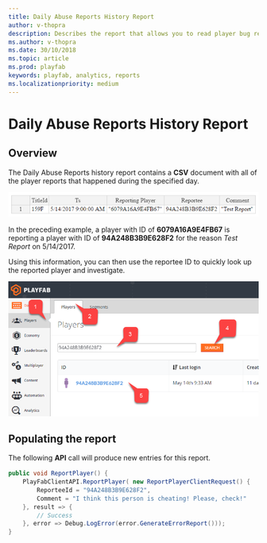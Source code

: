 ```yaml
---
title: Daily Abuse Reports History Report
author: v-thopra
description: Describes the report that allows you to read player bug reporting, and/or to let players report each other for cheating.
ms.author: v-thopra
ms.date: 30/10/2018
ms.topic: article
ms.prod: playfab
keywords: playfab, analytics, reports
ms.localizationpriority: medium
---
```


# Daily Abuse Reports History Report

## Overview

The Daily Abuse Reports history report contains a **CSV** document with all of the player reports that happened during the specified day.

![Daily Abuse Reports History Report Table](media/tutorials/daily-abuse-reports-history-report-table.png)  

In the preceding example, a player with ID of  **6079A16A9E4FB67** is reporting a player with ID of **94A248B3B9E628F2** for the reason *Test Report* on 5/14/2017.

Using this information, you can then use the reportee ID to quickly look up the reported player and investigate.

![Game Manager - Players - Player ID Search](media/tutorials/game-manager-players-player-id-search.png)

## Populating the report

The following **API** call will produce new entries for this report.

```csharp
public void ReportPlayer() {
    PlayFabClientAPI.ReportPlayer( new ReportPlayerClientRequest() {
        ReporteeId = "94A248B3B9E628F2",
        Comment = "I think this person is cheating! Please, check!"
    }, result => {
        // Success
    }, error => Debug.LogError(error.GenerateErrorReport()));
}
```
